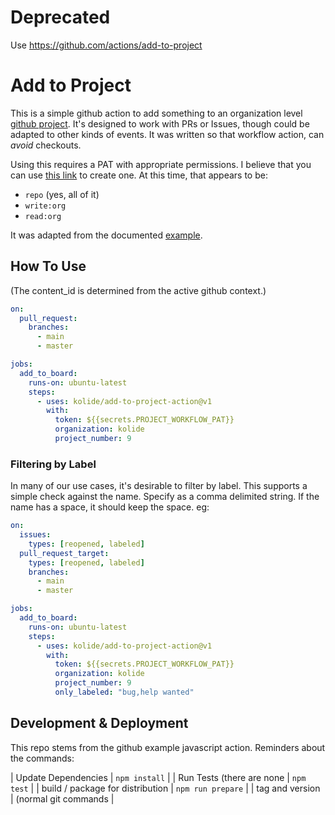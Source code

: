 # Deprecated

Use https://github.com/actions/add-to-project



# Add to Project

This is a simple github action to add something to an organization
level [github
project](https://docs.github.com/en/issues/organizing-your-work-with-project-boards). It's
designed to work with PRs or Issues, though could be adapted to other
kinds of events. It was written so that workflow action, can _avoid_
checkouts.

Using this requires a PAT with appropriate permissions. I believe that
you can use [this
link](https://github.com/settings/tokens/new?scopes=repo,write:org&description=GHPROJECT_TOKEN)
to create one. At this time, that appears to be:
* `repo` (yes, all of it)
* `write:org`
* `read:org`

It was adapted from the documented [example](https://docs.github.com/en/issues/trying-out-the-new-projects-experience/automating-projects).

## How To Use

(The content_id is determined from the active github context.)

``` yaml
on:
  pull_request:
    branches:
      - main
      - master

jobs:
  add_to_board:
    runs-on: ubuntu-latest
    steps:
      - uses: kolide/add-to-project-action@v1
        with:
          token: ${{secrets.PROJECT_WORKFLOW_PAT}}
          organization: kolide
          project_number: 9
```

### Filtering by Label

In many of our use cases, it's desirable to filter by label. This
supports a simple check against the name. Specify as a comma
delimited string. If the name has a space, it should keep the space. eg:

``` yaml
on:
  issues:
    types: [reopened, labeled]
  pull_request_target:
    types: [reopened, labeled]
    branches:
      - main
      - master

jobs:
  add_to_board:
    runs-on: ubuntu-latest
    steps:
      - uses: kolide/add-to-project-action@v1
        with:
          token: ${{secrets.PROJECT_WORKFLOW_PAT}}
          organization: kolide
          project_number: 9
          only_labeled: "bug,help wanted"

```



## Development & Deployment

This repo stems from the github example javascript action. Reminders about the commands:

| Update Dependencies              | `npm install`        |
| Run Tests (there are none        | `npm test`           |
| build / package for distribution | `npm run prepare`    |
| tag and version                  | (normal git commands |
